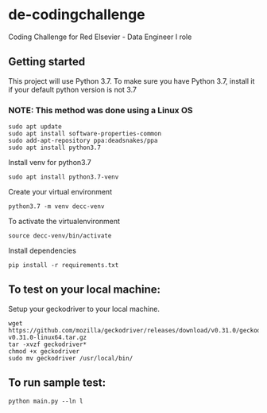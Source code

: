 # de-codingchallenge
Coding Challenge for Red Elsevier - Data Engineer I role

## Getting started
This project will use Python 3.7. To make sure you have Python 3.7, install it if your default python version is not 3.7
### NOTE: This method was done using a Linux OS
```
sudo apt update
sudo apt install software-properties-common
sudo add-apt-repository ppa:deadsnakes/ppa
sudo apt install python3.7
```

Install venv for python3.7
```
sudo apt install python3.7-venv
```

Create your virtual environment
```
python3.7 -m venv decc-venv
```

To activate the virtualenvironment
```
source decc-venv/bin/activate
```

Install dependencies
```
pip install -r requirements.txt
```

## To test on your local machine:
Setup your geckodriver to your local machine.
```
wget https://github.com/mozilla/geckodriver/releases/download/v0.31.0/geckodriver-v0.31.0-linux64.tar.gz
tar -xvzf geckodriver*
chmod +x geckodriver
sudo mv geckodriver /usr/local/bin/
```

## To run sample test:
```
python main.py --ln l
```
